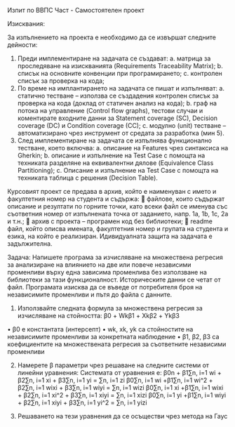 Изпит по ВВПС
Част - Самостоятелен проект

Изисквания:

За изпълнението на проекта е необходимо да се извършат следните дейности:

1. Преди имплементиране на задачата се създават:
a. матрица за проследяване на изискванията (Requirements Traceability
Matrix);
b. списък на основните конвенции при програмирането;
c. контролен списък за проверка на кода;
2. По време на имплантирането на задачата се пишат и изпълняват:
a. статично тестване – използва се създадения контролен списък за проверка
на кода (доклад от статичен анализ на кода);
b. граф на потока на управление (Control flow graphs), тестови случаи и
коментирате входните данни за Statement coverage (SC), Decision coverage
(DC) и Condition coverage (CC);
c. модулно (unit) тестване – автоматизирано чрез инструмент от средата за
разработка (мин 5).
3. След имплементиране на задачата се изпълнява функционално тестване, което
включва:
a. описание на Features чрез синтаксиса на Gherkin;
b. описание и изпълнение на Test Case с помощта на техниката разделяне на
еквивалентни дялове (Equivalence Class Partitioning);
c. Описание и изпълнение на Test Case с помощта на техниката таблица с
решения (Decision Table).

Курсовият проект се предава в архив, който е наименуван с името и факултетния
номер на студента и съдържа:
 файлове, които съдържат описание и резултати по горните точки, като всеки файл
се именува със съответния номер от изпълнената точка от заданието, напр. 1a, 1b,
1c, 2a и т.н.;
 архив с проекта – програмен код без библиотеки;
 readme файл, който описва имената, факултетния номер и групата на студента и
езика, на който е реализиран.
Идивидуалната защита на задачата е задължителна.


Задача:
Напишете програма за изчисляване на множествена регресия за анализиране на
влиянието на две или повече независими променливи върху една зависима променлива
без използване на библиотеки за тази функционалност.
Историческите данни се четат от файл.
Програмата изисква да се въведе от потребителя броя на независимите променливи и
пътя до файла с данните.

1. Използвайте следната формула за множествена регресия за изчисляване на
стойността:
β0 + Wkβ1 + Xkβ2 + Ykβ3

•	β0 е константата (интерсепт)
•	wk, xk, yk са стойностите на независимите променливи за конкретната наблюдение
•	β1, β2, β3 са коефициентите на множествената регресия за съответните независими променливи


2. Намерете β параметри чрез решаване на следните системи от линейни уравнения:
Системата от уравнения е:
β0n + β1∑n, i=1 wi + β2∑n, i=1 xi + β3∑n, i=1 yi = ∑n, i=1 zi
β0∑n, i=1 wi +β1∑n, i=1 wi^2 + β2∑n, i=1 wixi + β3∑n, i=1 wiyi = ∑n, i=1 wizi
β0∑n, i=1 xi +β1∑n, i=1 wixi + β2∑n, i=1 xi^2 + β3∑n, i=1 xiyi = ∑n, i=1 xizi
β0∑n, i=1 yi +β1∑n, i=1 wiyi + β2∑n, i=1 xiyi + β3∑n, i=1 yi^2 = ∑n, i=1 yizi


3. Решаването на тези уравнения да се осъществи чрез метода на Гаус

